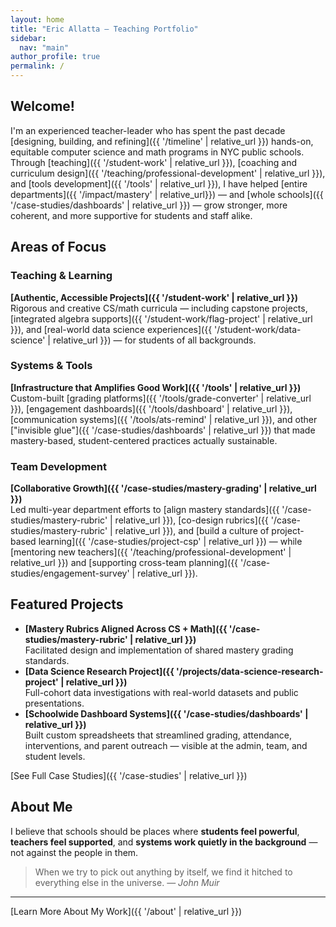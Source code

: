 ```yaml
---
layout: home
title: "Eric Allatta — Teaching Portfolio"
sidebar:
  nav: "main"
author_profile: true
permalink: /
---
```


## Welcome!

I'm an experienced teacher-leader who has spent the past decade [designing, building, and refining]({{ '/timeline' | relative_url }}) hands-on, equitable computer science and math programs in NYC public schools.  
	Through [teaching]({{ '/student-work' | relative_url }}), [coaching and curriculum design]({{ '/teaching/professional-development' | relative_url }}), and [tools development]({{ '/tools' | relative_url }}), I have helped [entire departments]({{ '/impact/mastery' | relative_url}}) — and [whole schools]({{ '/case-studies/dashboards' | relative_url }}) — grow stronger, more coherent, and more supportive for students and staff alike.

## Areas of Focus

### Teaching & Learning
**[Authentic, Accessible Projects]({{ '/student-work' | relative_url }})**  
Rigorous and creative CS/math curricula — including capstone projects, [integrated algebra supports]({{ '/student-work/flag-project' | relative_url }}), and [real-world data science experiences]({{ '/student-work/data-science' | relative_url }}) — for students of all backgrounds.

### Systems & Tools
**[Infrastructure that Amplifies Good Work]({{ '/tools' | relative_url }})**  
Custom-built [grading platforms]({{ '/tools/grade-converter' | relative_url }}), [engagement dashboards]({{ '/tools/dashboard' | relative_url }}), [communication systems]({{ '/tools/ats-remind' | relative_url }}), and other ["invisible glue"]({{ '/case-studies/dashboards' | relative_url }}) that made mastery-based, student-centered practices actually sustainable.

### Team Development
**[Collaborative Growth]({{ '/case-studies/mastery-grading' | relative_url }})**  
Led multi-year department efforts to [align mastery standards]({{ '/case-studies/mastery-rubric' | relative_url }}), [co-design rubrics]({{ '/case-studies/mastery-rubric' | relative_url }}), and [build a culture of project-based learning]({{ '/case-studies/project-csp' | relative_url }}) — while [mentoring new teachers]({{ '/teaching/professional-development' | relative_url }}) and [supporting cross-team planning]({{ '/case-studies/engagement-survey' | relative_url }}).

## Featured Projects
- **[Mastery Rubrics Aligned Across CS + Math]({{ '/case-studies/mastery-rubric' | relative_url }})**  
  Facilitated design and implementation of shared mastery grading standards.
- **[Data Science Research Project]({{ '/projects/data-science-research-project' | relative_url }})**  
  Full-cohort data investigations with real-world datasets and public presentations.
- **[Schoolwide Dashboard Systems]({{ '/case-studies/dashboards' | relative_url }})**  
  Built custom spreadsheets that streamlined grading, attendance, interventions, and parent outreach — visible at the admin, team, and student levels.

[See Full Case Studies]({{ '/case-studies' | relative_url }})

## About Me
I believe that schools should be places where **students feel powerful**, **teachers feel supported**, and **systems work quietly in the background** — not against the people in them.

> When we try to pick out anything by itself, we find it hitched to everything else in the universe. — *John Muir*

---

[Learn More About My Work]({{ '/about' | relative_url }})
